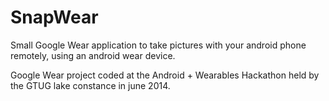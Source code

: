 SnapWear
========

Small Google Wear application to take pictures with your android phone remotely, using an android wear device.

Google Wear project coded at the Android + Wearables Hackathon held by the GTUG lake constance in june 2014.



